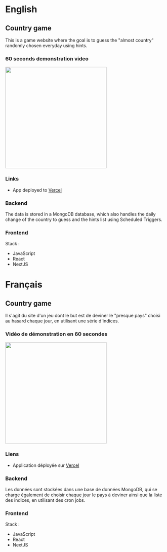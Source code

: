 # English

## Country game

This is a game website where the goal is to guess the "almost country" randomly chosen everyday using hints.

### 60 seconds demonstration video

<div align="left">
      <a href="https://www.youtube.com/watch?v=1_Bsy-ifqds" target="_blank">
         <img src="https://img.youtube.com/vi/1_Bsy-ifqds/0.jpg" width="320px">
      </a>
</div>

### Links

- App deployed to <a href="https://countrygame.vercel.app/">Vercel</a>

### Backend

The data is stored in a MongoDB database, which also handles the daily change of the country to guess and the hints list using Scheduled Triggers.

### Frontend

Stack :
- JavaScript
- React
- NextJS

# Français

## Country game

Il s'agit du site d'un jeu dont le but est de deviner le "presque pays" choisi au hasard chaque jour, en utilisant une série d'indices.

### Vidéo de démonstration en 60 secondes

<div align="left">
      <a href="https://www.youtube.com/watch?v=zTWWj6xQnj0" target="_blank">
         <img src="https://img.youtube.com/vi/zTWWj6xQnj0/0.jpg" width="320px">
      </a>
</div>

### Liens

- Application déployée sur <a href="https://countrygame.vercel.app/">Vercel</a>

### Backend

Les données sont stockées dans une base de données MongoDB, qui se charge également de choisir chaque jour le pays à deviner ainsi que la liste des indices, en utilisant des cron jobs.

### Frontend

Stack :
- JavaScript
- React
- NextJS
